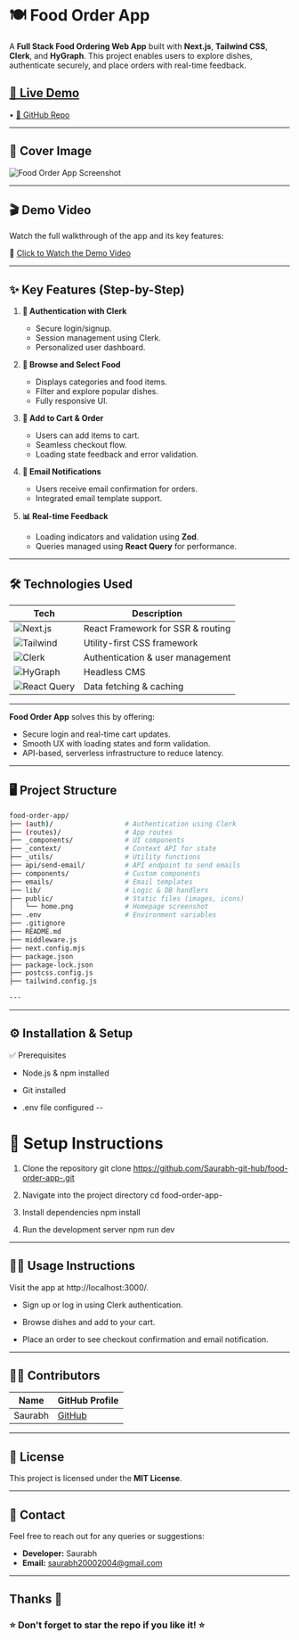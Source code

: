 # 🍽️ Food Order App

A **Full Stack Food Ordering Web App** built with **Next.js**, **Tailwind CSS**, **Clerk**, and **HyGraph**. This project enables users to explore dishes, authenticate securely, and place orders with real-time feedback.

[🚀 Live Demo](https://food-order-app-2-saurabh-git-hubs-projects.vercel.app/) 
--
• [📁 GitHub Repo](https://github.com/Saurabh-git-hub/food-order-app-)

---

## 📸 Cover Image

![Food Order App Screenshot](public/home.png)

---

## 🎬 Demo Video

Watch the full walkthrough of the app and its key features:

🔗 [Click to Watch the Demo Video](https://github.com/user-attachments/assets/5ae93397-5b0f-4d10-9e53-22f625e0397b)

---

## ✨ Key Features (Step-by-Step)

1. **🔐 Authentication with Clerk**
   - Secure login/signup.
   - Session management using Clerk.
   - Personalized user dashboard.

2. **🍱 Browse and Select Food**
   - Displays categories and food items.
   - Filter and explore popular dishes.
   - Fully responsive UI.

3. **🛒 Add to Cart & Order**
   - Users can add items to cart.
   - Seamless checkout flow.
   - Loading state feedback and error validation.

4. **📧 Email Notifications**
   - Users receive email confirmation for orders.
   - Integrated email template support.

5. **📊 Real-time Feedback**
   - Loading indicators and validation using **Zod**.
   - Queries managed using **React Query** for performance.

---

## 🛠️ Technologies Used

| Tech             | Description                                |
|------------------|--------------------------------------------|
| ![Next.js](https://img.shields.io/badge/Next.js-000?logo=next.js&logoColor=white) | React Framework for SSR & routing |
| ![Tailwind](https://img.shields.io/badge/TailwindCSS-38B2AC?logo=tailwindcss&logoColor=white) | Utility-first CSS framework       |
| ![Clerk](https://img.shields.io/badge/Clerk-3A0CA3?logo=clerk&logoColor=white) | Authentication & user management |
| ![HyGraph](https://img.shields.io/badge/HyGraph-000000?logo=graphql&logoColor=white) | Headless CMS                      |
| ![React Query](https://img.shields.io/badge/React%20Query-FF4154?logo=reactquery&logoColor=white) | Data fetching & caching           |
---


**Food Order App** solves this by offering:

- Secure login and real-time cart updates.
- Smooth UX with loading states and form validation.
- API-based, serverless infrastructure to reduce latency.

---

## 🖥️ Project Structure

```bash
food-order-app/
├── (auth)/                  # Authentication using Clerk
├── (routes)/                # App routes
├── _components/             # UI components
├── _context/                # Context API for state
├── _utils/                  # Utility functions
├── api/send-email/          # API endpoint to send emails
├── components/              # Custom components
├── emails/                  # Email templates
├── lib/                     # Logic & DB handlers
├── public/                  # Static files (images, icons)
│   └── home.png             # Homepage screenshot
├── .env                     # Environment variables
├── .gitignore
├── README.md
├── middleware.js
├── next.config.mjs
├── package.json
├── package-lock.json
├── postcss.config.js
├── tailwind.config.js

---
```

---
## ⚙️ Installation & Setup
✅ Prerequisites
- Node.js & npm installed

- Git installed

- .env file configured
--
# 🚀 Setup Instructions

1. Clone the repository
git clone https://github.com/Saurabh-git-hub/food-order-app-.git

2. Navigate into the project directory
cd food-order-app-

3. Install dependencies
npm install

4. Run the development server
npm run dev

---

## 🧑‍💻 Usage Instructions
Visit the app at http://localhost:3000/.

- Sign up or log in using Clerk authentication.

- Browse dishes and add to your cart.

- Place an order to see checkout confirmation and email notification.

---

## 👨‍💻 Contributors

| Name | GitHub Profile |
|------|--------------|
| Saurabh | [GitHub](https://github.com/Saurabh-git-hub) |

---

## 📜 License
This project is licensed under the **MIT License**.

---
  ## 📧 **Contact**  

Feel free to reach out for any queries or suggestions:  
- **Developer:** Saurabh  
- **Email:** saurabh20002004@gmail.com  

---
Thanks 🙂
---

### ⭐ Don't forget to **star** the repo if you like it! ⭐

